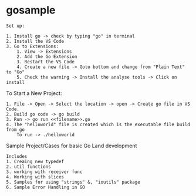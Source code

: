 # gosample

    Set up:

    1. Install go -> check by typing "go" in terminal
    2. Install the VS Code
    3. Go to Extensions: 
        1. View -> Extensions
        2. Add the Go Extension
        3. Restart the VS Code
        4. Create a new file -> Goto bottom and change from "Plain Text" to "Go"
        5. Check the warning -> Install the analyse tools -> Click on install

  To Start a New Project:

    1. File -> Open -> Select the location -> open -> Create go file in VS Code.
    2. Build go code -> go build
    3. Run -> go run <<filename>>.go
    4. The "helloworld" file is created which is the executable file build from go 
        To run -> ./helloworld

Sample Project/Cases for basic Go Land development
 
    Includes
    1. Creaing new typedef
    2. util functions
    3. working with receiver func 
    4. Working with slices
    5. Samples for using "strings" &, "ioutils" package
    6. Sample Error Handling in GO
